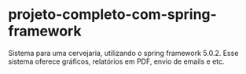 # projeto-completo-com-spring-framework
Sistema para uma cervejaria, utilizando o spring framework 5.0.2. Esse sistema oferece gráficos, relatórios em PDF, envio de emails e etc.
